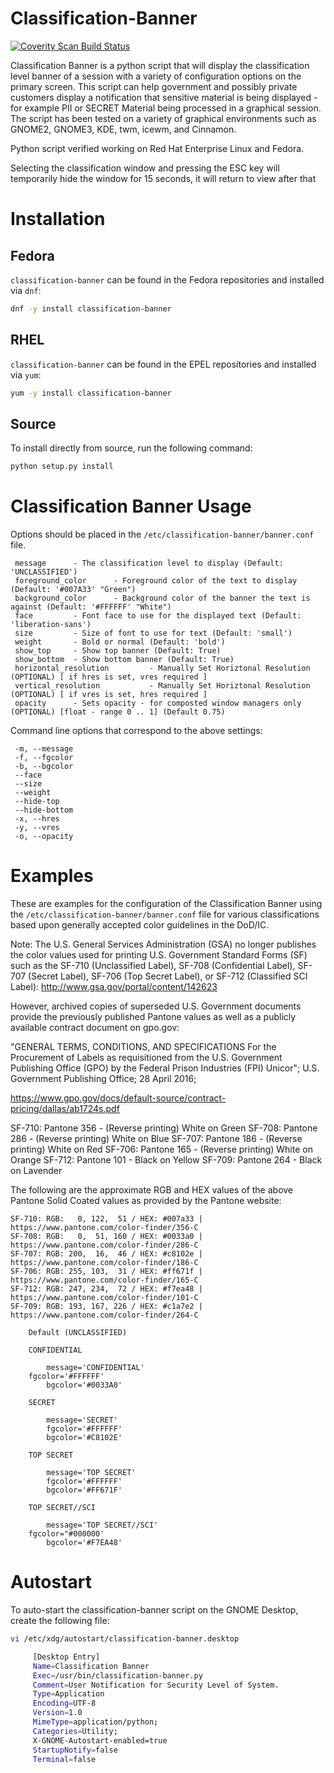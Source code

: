 Classification-Banner
=====================

<a href="https://scan.coverity.com/projects/securitycentral-classification-banner">
  <img alt="Coverity Scan Build Status"
       src="https://img.shields.io/coverity/scan/16706.svg"/>
</a>

Classification Banner is a python script that will display the
classification level banner of a session with a variety of
configuration options on the primary screen.  This script can
help government and possibly private customers display a 
notification that sensitive material is being displayed - for 
example PII or SECRET Material being processed in a graphical
session. The script has been tested on a variety of graphical
environments such as GNOME2, GNOME3, KDE, twm, icewm, and Cinnamon.

Python script verified working on Red Hat Enterprise Linux and Fedora.

Selecting the classification window and pressing the ESC key
will temporarily hide the window for 15 seconds, it will return
to view after that

Installation
============

## Fedora
`classification-banner` can be found in the Fedora repositories and installed
via `dnf`:
```sh
dnf -y install classification-banner
```

## RHEL
`classification-banner` can be found in the EPEL repositories and installed
via `yum`:
```sh
yum -y install classification-banner
```

## Source
To install directly from source, run the following command:
```sh
python setup.py install
```

Classification Banner Usage
===========================

Options should be placed in the `/etc/classification-banner/banner.conf` file.

```
 message      - The classification level to display (Default: 'UNCLASSIFIED')
 foreground_color      - Foreground color of the text to display (Default: '#007A33' "Green")
 background_color      - Background color of the banner the text is against (Default: '#FFFFFF' "White")
 face         - Font face to use for the displayed text (Default: 'liberation-sans')
 size         - Size of font to use for text (Default: 'small')
 weight       - Bold or normal (Default: 'bold')
 show_top     - Show top banner (Default: True)
 show_bottom  - Show bottom banner (Default: True)
 horizontal_resolution         - Manually Set Horiztonal Resolution (OPTIONAL) [ if hres is set, vres required ]
 vertical_resolution           - Manually Set Horiztonal Resolution (OPTIONAL) [ if vres is set, hres required ]
 opacity      - Sets opacity - for composted window managers only (OPTIONAL) [float - range 0 .. 1] (Default 0.75)
```

Command line options that correspond to the above settings:

```
 -m, --message
 -f, --fgcolor
 -b, --bgcolor
 --face
 --size
 --weight
 --hide-top
 --hide-bottom
 -x, --hres
 -y, --vres
 -o, --opacity
```

Examples
========

These are examples for the configuration of the Classification Banner
using the `/etc/classification-banner/banner.conf` file for various classifications
based upon generally accepted color guidelines in the DoD/IC.

Note: The U.S. General Services Administration (GSA) no longer publishes
the color values used for printing U.S. Government Standard Forms (SF)
such as the SF-710 (Unclassified Label), SF-708 (Confidential Label),
SF-707 (Secret Label), SF-706 (Top Secret Label), or SF-712 (Classified 
SCI Label): http://www.gsa.gov/portal/content/142623

However, archived copies of superseded U.S. Government documents provide
the previously published Pantone values as well as a publicly available
contract document on gpo.gov:

"GENERAL TERMS, CONDITIONS, AND SPECIFICATIONS For the Procurement of
Labels as requisitioned from the U.S. Government Publishing Office (GPO)
by the Federal Prison Industries (FPI) Unicor"; U.S. Government Publishing
Office; 28 April 2016;

https://www.gpo.gov/docs/default-source/contract-pricing/dallas/ab1724s.pdf

SF-710: Pantone 356 - (Reverse printing) White on Green
SF-708: Pantone 286 - (Reverse printing) White on Blue
SF-707: Pantone 186 - (Reverse printing) White on Red
SF-706: Pantone 165 - (Reverse printing) White on Orange
SF-712: Pantone 101 - Black on Yellow
SF-709: Pantone 264 - Black on Lavender

The following are the approximate RGB and HEX values of the above Pantone
Solid Coated values as provided by the Pantone website:

```
SF-710: RGB:   0, 122,  51 / HEX: #007a33 | https://www.pantone.com/color-finder/356-C
SF-708: RGB:   0,  51, 160 / HEX: #0033a0 | https://www.pantone.com/color-finder/286-C
SF-707: RGB: 200,  16,  46 / HEX: #c8102e | https://www.pantone.com/color-finder/186-C
SF-706: RGB: 255, 103,  31 / HEX: #ff671f | https://www.pantone.com/color-finder/165-C
SF-712: RGB: 247, 234,  72 / HEX: #f7ea48 | https://www.pantone.com/color-finder/101-C
SF-709: RGB: 193, 167, 226 / HEX: #c1a7e2 | https://www.pantone.com/color-finder/264-C

    Default (UNCLASSIFIED)
        
    CONFIDENTIAL
    
        message='CONFIDENTIAL'
	fgcolor='#FFFFFF'
        bgcolor='#0033A0'
    
    SECRET
        
        message='SECRET'
        fgcolor='#FFFFFF'
        bgcolor='#C8102E'
    
    TOP SECRET
        
        message='TOP SECRET'
        fgcolor='#FFFFFF'
        bgcolor='#FF671F'
        
    TOP SECRET//SCI
        
        message='TOP SECRET//SCI'
	fgcolor="#000000'
        bgcolor='#F7EA48'
```

Autostart
=========

To auto-start the classification-banner script on the GNOME Desktop, 
create the following file:

```sh
vi /etc/xdg/autostart/classification-banner.desktop

     [Desktop Entry]
     Name=Classification Banner
     Exec=/usr/bin/classification-banner.py
     Comment=User Notification for Security Level of System.
     Type=Application
     Encoding=UTF-8
     Version=1.0
     MimeType=application/python;
     Categories=Utility;
     X-GNOME-Autostart-enabled=true
     StartupNotify=false
     Terminal=false
```
